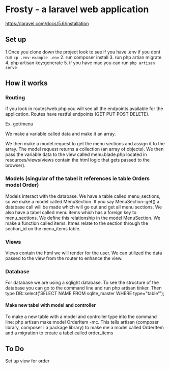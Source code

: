 # Frosty - a laravel web application

https://laravel.com/docs/5.6/installation

## Set up

1.Once you clone down the project look to see if you have .env if you dont run 
`cp .env-example .env`
2. run composer install
3. run php artian migrate
4. php artisan key:generate
5. if you have mac you can run `php artisan serve`

## How it works

### Routing

if you look in routes/web.php you will see all the endpoints available for the application. Routes have restful endpoints (GET PUT POST DELETE).

Ex. get/menu

We make a variable called data and make it an array.

We then make a model request to get the menu sections and assign it to the array. The model request returns a collection (an array of objects). We then pass the variable data to the view called menu.blade.php located in resources/views(views contain the html logic that gets passed to the browser).

### Models (singular of the tabel it references ie table Orders model Order)

Models interact with the database. We have a table called menu_sections, so we make a model called MenuSection. If you say MenuSection::get() a database call will be made which will go out and get all menu sections. We also have a tabel called menu items which has a foreign key to menu_sections. We define this relationship in the model MenuSection. We make a function called items. Itmes relate to the section through the section_id on the menu_items table. 

### Views

Views contain the html we will render for the user. We can utilized the data passed to the view from the router to enhance the view. 

### Database

For database we are using a sqlight database. To see the structure of the database you can go to the command line and run php artisan tinker. Then type DB::select('SELECT NAME FROM sqlite_master WHERE type="table"');

#### Make new tabel with model and controller

To make a new table with a model and controller type into the command line: php artisan make:model OrderItem -mc.
This tells artisan (composer library, composer i a package library) to make me a model called OrderItem and a migration to create a tabel called order_items

## To Do

Set up view for order


